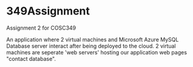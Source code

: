 # 349Assignment
Assignment 2 for COSC349

An application where 2 virtual machines and Microsoft Azure MySQL Database server interact after being deployed to the cloud.
2 virtual machines are seperate 'web servers' hosting our application web pages "contact database". 
